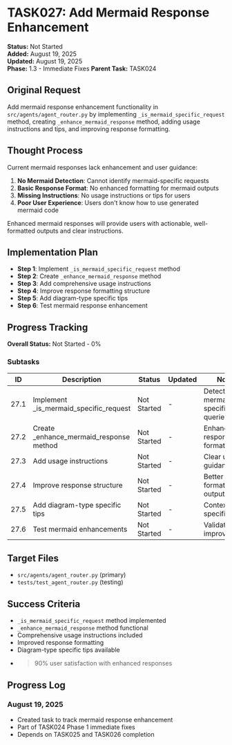 # TASK027: Add Mermaid Response Enhancement

**Status:** Not Started  
**Added:** August 19, 2025  
**Updated:** August 19, 2025  
**Phase:** 1.3 - Immediate Fixes
**Parent Task:** TASK024

## Original Request
Add mermaid response enhancement functionality in `src/agents/agent_router.py` by implementing `_is_mermaid_specific_request` method, creating `_enhance_mermaid_response` method, adding usage instructions and tips, and improving response formatting.

## Thought Process
Current mermaid responses lack enhancement and user guidance:

1. **No Mermaid Detection**: Cannot identify mermaid-specific requests
2. **Basic Response Format**: No enhanced formatting for mermaid outputs
3. **Missing Instructions**: No usage instructions or tips for users
4. **Poor User Experience**: Users don't know how to use generated mermaid code

Enhanced mermaid responses will provide users with actionable, well-formatted outputs and clear instructions.

## Implementation Plan
- **Step 1**: Implement `_is_mermaid_specific_request` method
- **Step 2**: Create `_enhance_mermaid_response` method
- **Step 3**: Add comprehensive usage instructions
- **Step 4**: Improve response formatting structure
- **Step 5**: Add diagram-type specific tips
- **Step 6**: Test mermaid response enhancement

## Progress Tracking

**Overall Status:** Not Started - 0%

### Subtasks
| ID | Description | Status | Updated | Notes |
|----|-------------|--------|---------|-------|
| 27.1 | Implement _is_mermaid_specific_request | Not Started | - | Detect mermaid-specific queries |
| 27.2 | Create _enhance_mermaid_response method | Not Started | - | Enhanced response formatting |
| 27.3 | Add usage instructions | Not Started | - | Clear user guidance |
| 27.4 | Improve response structure | Not Started | - | Better formatted outputs |
| 27.5 | Add diagram-type specific tips | Not Started | - | Context-specific help |
| 27.6 | Test mermaid enhancements | Not Started | - | Validate improvements |

## Target Files
- `src/agents/agent_router.py` (primary)
- `tests/test_agent_router.py` (testing)

## Success Criteria
- `_is_mermaid_specific_request` method implemented
- `_enhance_mermaid_response` method functional
- Comprehensive usage instructions included
- Improved response formatting
- Diagram-type specific tips available
- >90% user satisfaction with enhanced responses

## Progress Log
### August 19, 2025
- Created task to track mermaid response enhancement
- Part of TASK024 Phase 1 immediate fixes
- Depends on TASK025 and TASK026 completion
